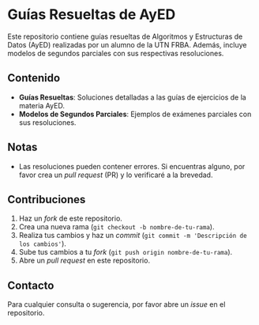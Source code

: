# Guías Resueltas de AyED

Este repositorio contiene guías resueltas de Algoritmos y Estructuras de Datos (AyED) realizadas por un alumno de la UTN FRBA. Además, incluye modelos de segundos parciales con sus respectivas resoluciones.

## Contenido

- **Guías Resueltas**: Soluciones detalladas a las guías de ejercicios de la materia AyED.
- **Modelos de Segundos Parciales**: Ejemplos de exámenes parciales con sus resoluciones.

## Notas

- Las resoluciones pueden contener errores. Si encuentras alguno, por favor crea un *pull request* (PR) y lo verificaré a la brevedad.

## Contribuciones

1. Haz un *fork* de este repositorio.
2. Crea una nueva rama (`git checkout -b nombre-de-tu-rama`).
3. Realiza tus cambios y haz un *commit* (`git commit -m 'Descripción de los cambios'`).
4. Sube tus cambios a tu *fork* (`git push origin nombre-de-tu-rama`).
5. Abre un *pull request* en este repositorio.

## Contacto

Para cualquier consulta o sugerencia, por favor abre un *issue* en el repositorio.
